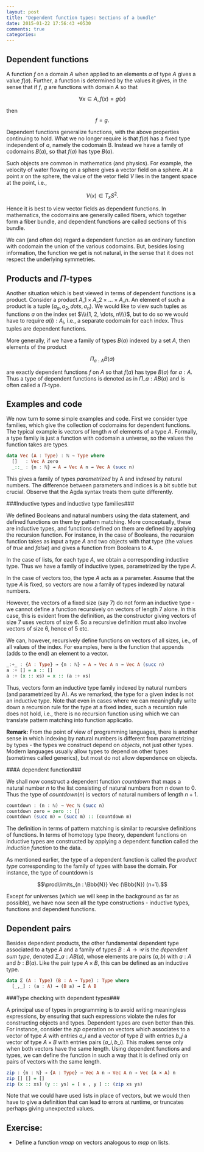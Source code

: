 ```yaml
---
layout: post
title: "Dependent function types: Sections of a bundle"
date: 2015-01-22 17:56:43 +0530
comments: true
categories:
---
```


## Dependent functions

A function $f$ on a domain $A$ when applied to an elements $a$ of type $A$ gives a value $f(a)$. Further, a function is determined by the values it gives, in the sense that if $f$, $g$ are functions with domain $A$ so that

$$\forall x\in A, f(x) = g(x)$$

then
$$f=g.$$

Dependent functions generalize functions, with the above properties continuing to hold. What we no longer require is that $f(a)$ has a fixed type independent of $a$, namely the codomain B. Instead we have a family of codomains $B(a)$, so that $f(a)$ has type $B(a)$.

Such objects are common in mathematics (and physics). For example, the velocity of water flowing on a sphere  gives a vector field on a sphere. At a point $x$ on the sphere, the value of the vetor field $V$ lies in the tangent space at the point, i.e.,

$$V(x) \in T_x S^2.$$

Hence it is best to view vector fields as dependent functions. In mathematics, the codomains are generally called fibers, which together form a fiber bundle, and dependent functions are called sections of this bundle.

We can (and often do) regard a dependent function as an ordinary function with codomain the union of the various codomains. But, besides losing information, the function we get is not natural, in the sense that it does not respect the underlying symmetries.

## Products and $\Pi$-types

Another situation which is best viewed in terms of dependent functions is a product. Consider a product $A\_1 \times A\_2 \times \dots \times A\_n$. An element of such a product is a tuple $(a_a, a_2, dots, a_n)$. We would like to view such tuples as functions $a$ on the index set $\\\{1, 2, \dots, n\\\}$, but to do so we would have to require $a(i) : A_i$, i.e., a separate codomain for each index. Thus tuples are dependent functions.

More generally, if we have a family of types $B(a)$ indexed by a set $A$, then elements of the product

$$\Pi_{a : A} B(a)$$

are exactly dependent functions $f$ on $A$ so that $f(a)$ has type $B(a)$ for $a : A$. Thus a type of dependent functions is denoted as in $\Pi\_{a : A} B(a)$ and is often called a $\Pi$-type.

## Examples and code

We now turn to some simple examples and code. First we consider type families, which give the collection of codomains for dependent functions. The typical example is vectors of length $n$ of elements of a type $A$. Formally, a type family is just a function with codomain a universe, so the values the function takes are types.

``` haskell The Type family of vectors of length n
data Vec (A : Type) : ℕ → Type where
  []   : Vec A zero
  _::_ : {n : ℕ} → A → Vec A n → Vec A (succ n)
```

This gives a family of types *parametrized* by A and *indexed* by natural numbers. The difference between parameters and indices is a bit subtle but crucial. Observe that the Agda syntax treats them quite differently.

###Inductive types and inductive type families###

We defined Booleans and natural numbers using the data statement, and defined functions on them by pattern matching. More conceptually, these are inductive types, and functions defined on them are defined by applying the recursion function. For instance, in the case of Booleans, the recursion function takes as input a type $A$ and two objects with that type (the values of $true$ and $false$) and gives a function from Booleans to $A$.

In the case of lists, for each type $A$, we obtain a corresponding inductive type. Thus we have a family of inductive types, parametrized by the type $A$.

In the case of vectors too, the type $A$ acts as a parameter.  Assume that the type $A$ is fixed, so vectors are now a family of types indexed by natural numbers.

However, the vectors of a fixed size (say $7$) do not form an inductive type - we cannot define a function recursively on vectors of length $7$ alone.  In this case, this is evident from the definition, as the constructor giving vectors of size $7$ uses vectors of size $6$. So a recursive definition must also involve vectors of size $6$, hence of $5$ etc.

We can, however, recursively define functions on vectors of all sizes, i.e., of all values of the index. For examples, here is the function that appends (adds to the end) an element to a vector.

```haskell Appending to a vector
_:+_ : {A : Type} → {n : ℕ} → A → Vec A n → Vec A (succ n)
a :+ [] = a :: []
a :+ (x :: xs) = x :: (a :+ xs)
```

Thus, vectors form an inductive type family indexed by natural numbers (and parametrized by A). As we remarked, the type for a given index is not an inductive type. Note that even in cases where we can meaningfully write down a recursion rule for the type at a fixed index, such a recursion rule does not hold, i.e., there is no recursion function using which we can translate pattern matching into function applicatio.

**Remark:** From the point of view of programming languages, there is another sense in which indexing by natural numbers is different from parametrizing by types - the types we construct depend on *objects*, not just other types. Modern languages usually allow types to depend on other types (sometimes called generics), but most do not allow dependence on objects.

###A dependent function###

We shall now construct a dependent function _countdown_ that maps a natural number $n$ to the list consisting of natural numbers from $n$ down to $0$. Thus the type of $countdown(n)$ is vectors of natural numbers of length $n+1$.

```haskell countdown : a dependent function
countdown : (n : ℕ) → Vec ℕ (succ n)
countdown zero = zero :: []
countdown (succ m) = (succ m) :: (countdown m)
```

The definition in terms of pattern matching is similar to recursive definitions of functions. In terms of homotopy type theory, dependent functions on inductive types are constructed by applying a dependent function called the *induction function* to the data.

As mentioned earlier, the type of a dependent function is called the *product type* corresponding to the family of types with base the domain. For instance, the type of countdown is

$$\prod\limits_{n : \Bbb{N}} Vec (\Bbb{N}) (n+1).$$

Except for universes (which we will keep in the background as far as possible), we have now seen all the type constructions - inductive types, functions and dependent functions.

## Dependent pairs

Besides dependent products, the other fundamental dependent type associated to a type $A$ and a family of types $B: A \to \mathcal{U}$ is the _dependent sum type_, denoted $\Sigma\_{a : A} B(a)$, whose elements are pairs $(a, b)$ with $a : A$ and $b : B(a)$. Like the pair type $A \times B$, this can be defined as an inductive type.

``` haskell
data Σ (A : Type) (B : A → Type) : Type where
  [_,_] : (a : A) → (B a) → Σ A B
```

###Type checking with dependent types###

A principal use of types in programming is to avoid writing meaningless expressions, by ensuring that such expressions violate the rules for constructing objects and types. Dependent types are even better than this. For instance, consider the _zip_ operation on vectors which associates to a vector of type $A$ with entries $a\_i$ and a vector of type $B$ with entries $b\_j$ a vector of type $A\times B$ with entries pairs $(a\_i, b\_i)$. This makes sense only when both vectors have the same length. Using dependent functions and types, we can define the function in such a way that it is defined only on pairs of vectors with the same length.

```haskell Componentwise operation on vectors
zip : {n : ℕ} → {A : Type} → Vec A n → Vec A n → Vec (A × A) n
zip [] [] = []
zip (x :: xs) (y :: ys) = [ x , y ] :: (zip xs ys)
```

Note that we could have used lists in place of vectors, but we would then have to give a definition that can lead to errors at runtime, or truncates perhaps giving unexpected values.

## Exercise:

* Define a function $vmap$ on vectors analogous to $map$ on lists.
